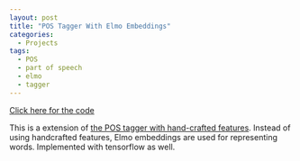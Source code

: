 ```yaml
---
layout: post
title: "POS Tagger With Elmo Embeddings"
categories:
  - Projects
tags:
  - POS
  - part of speech
  - elmo
  - tagger
---
```


[Click here for the code](https://github.com/kazzyabe/POS_Elmo)

This is a extension of [the POS tagger with hand-crafted features](/projects/2021/01/13/projects-hand.html). Instead of using handcrafted features, Elmo embeddings are used for representing words. Implemented with tensorflow as well.